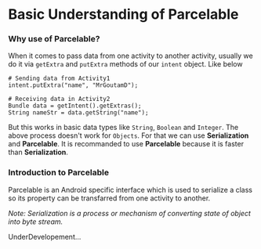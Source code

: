 # Basic Understanding of Parcelable

### Why use of Parcelable?
When it comes to pass data from one activity to another activity, usually we do it via `getExtra` and  `putExtra` methods of our `intent` object. Like below
```
# Sending data from Activity1
intent.putExtra("name", "MrGoutamD");
```

```
# Receiving data in Activity2
Bundle data = getIntent().getExtras();
String nameStr = data.getString("name");
```
But this works in basic data types like `String`, `Boolean` and `Integer`. The above process doesn't work for `Objects`. For that we can use  **Serialization** and **Parcelable**. It is recommanded to use **Parcelable** because it is faster than **Serialization**.

### Introduction to Parcelable
Parcelable is an Android specific interface which is used to serialize a class so its property can be transfarred from one activity to another.

*Note: Serialization is a process or mechanism of converting state of object into byte stream.*



UnderDevelopement...
